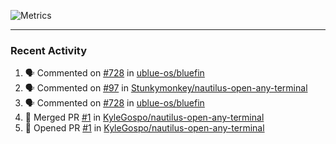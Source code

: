 ![Metrics](https://metrics.lecoq.io/KyleGospo?template=classic&base=header%2C%20activity%2C%20community%2C%20repositories%2C%20metadata&base.indepth=false&base.hireable=false&base.skip=false&config.timezone=America%2FLos_Angeles)

---
### Recent Activity
<!--START_SECTION:activity-->
1. 🗣 Commented on [#728](https://github.com/ublue-os/bluefin/pull/728#issuecomment-1858990769) in [ublue-os/bluefin](https://github.com/ublue-os/bluefin)
2. 🗣 Commented on [#97](https://github.com/Stunkymonkey/nautilus-open-any-terminal/pull/97#issuecomment-1858944515) in [Stunkymonkey/nautilus-open-any-terminal](https://github.com/Stunkymonkey/nautilus-open-any-terminal)
3. 🗣 Commented on [#728](https://github.com/ublue-os/bluefin/pull/728#issuecomment-1858943185) in [ublue-os/bluefin](https://github.com/ublue-os/bluefin)
4. 🎉 Merged PR [#1](https://github.com/KyleGospo/nautilus-open-any-terminal/pull/1) in [KyleGospo/nautilus-open-any-terminal](https://github.com/KyleGospo/nautilus-open-any-terminal)
5. 💪 Opened PR [#1](https://github.com/KyleGospo/nautilus-open-any-terminal/pull/1) in [KyleGospo/nautilus-open-any-terminal](https://github.com/KyleGospo/nautilus-open-any-terminal)
<!--END_SECTION:activity-->
